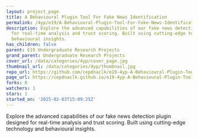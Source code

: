 ```yaml
---
layout: project_page
title: A Behavioural Plugin Tool For Fake News Identification
permalink: /4yp/e19/A-Behavioural-Plugin-Tool-For-Fake-News-Identification/
description: Explore the advanced capabilities of our fake news detection plugin designed
  for real-time analysis and trust scoring. Built using cutting-edge technology and
  behavioural insights.
has_children: false
parent: E19 Undergraduate Research Projects
grand_parent: Undergraduate Research Projects
cover_url: /data/categories/4yp/cover_page.jpg
thumbnail_url: /data/categories/4yp/thumbnail.jpg
repo_url: https://github.com/cepdnaclk/e19-4yp-A-Behavioural-Plugin-Tool-For-Fake-News-Identification
page_url: https://cepdnaclk.github.io/e19-4yp-A-Behavioural-Plugin-Tool-For-Fake-News-Identification
forks: 0
watchers: 1
stars: 1
started_on: '2025-02-03T15:09:25Z'
---
```


Explore the advanced capabilities of our fake news detection plugin designed for real-time analysis and trust scoring. Built using cutting-edge technology and behavioural insights.